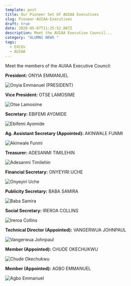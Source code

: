 ```yaml
---
template: post
title: Our Pioneer Set Of AUIAA Executives
slug: Pioneer-AUIAA-Executives
draft: true
date: 2020-05-07T11:25:52.887Z
description: Meet the AUIAA Executive Council...
category: "ALUMNI NEWS "
tags:
  - EXCOs
  - AUIAA
---
```

Meet the members of the AUIAA Executive Council:

**President:** ONYIA EMMANUEL

![Onyia Emmanuel (PRESIDENT)](/media/27c140ea-f417-4165-b622-9533ac996469.jpeg "Onyia Emmanuel (PRESIDENT)")



**Vice President:** OTSE LAMOSIME

![](/media/img-20191029-wa0023.jpg "Otse Lamosime")



**Secretary:** EBIFEMI AYOMIDE

![](/media/img-20191029-wa0016.jpg "Ebifemi Ayomide")



**Ag. Assistant Secretary (Appointed):** AKINWALE FUNMI

![](/media/img-20191029-wa0029.jpg "Akinwale Funmi")



**Treasurer:** ADESANMI TIMILEHIN

![](/media/img-20191029-wa0004.jpg "Adesanmi Timilehin")



**Financial Secretary:** ONYEYIRI UCHE

![](/media/img-20191029-wa0027.jpg "Onyeyiri Uche")



**Publicity Secretary:** BABA SAMIRA

![](/media/img-20191029-wa0012.jpg "Baba Samira")



**Social Secretary:** IREROA COLLINS

![](/media/img-20191029-wa0015.jpg "Ireroa Collins")



**Technical Director (Appointed):** VANGERWUA JOHNPAUL

![](/media/img-20191029-wa0020.jpg "Vangerwua Johnpaul")



**Member (Appointed):** CHUDE OKECHUKWU

![](/media/img-20191029-wa0006.jpg "Chude Okechukwu")



**Member (Appointed):** AGBO EMMANUEL

![](/media/img-20191029-wa0028.jpg "Agbo Emmanuel")